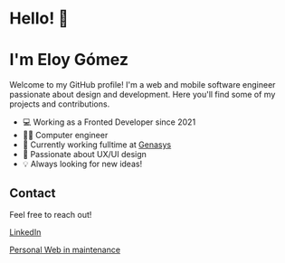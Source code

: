 # Hello! 👋 
# I'm Eloy Gómez

Welcome to my GitHub profile! I'm a web and mobile software engineer passionate about design and development. Here you'll find some of my projects and contributions.

* 💻 Working as a Fronted Developer since 2021
* 👨‍🎓 Computer engineer
* 🏣 Currently working fulltime at [Genasys]([https://gopick-app.com/](https://genasys.com/))
* 📐 Passionate about UX/UI design
* 💡 Always looking for new ideas!


## Contact

Feel free to reach out!

[LinkedIn](https://www.linkedin.com/in/eloy-gomez-garcia-464125201/)

[Personal Web in maintenance]()

